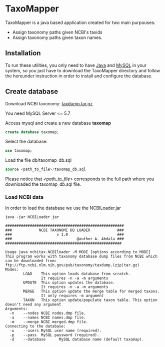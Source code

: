 # TaxoMapper

TaxoMapper is a java based application created for two main purpouses:

* Assign taxonomy paths given NCBI's taxids
* Assign taxonomy paths given taxon names. 


## Installation

To run these utilities, you only need to have [Java](https://www.java.com/en/download/) and [MySQL](https://www.mysql.com/downloads/) in your system, so you just have to download the TaxoMapper directory and follow the hereunder instruction in order to install and configure the database.


## Create database

Download NCBI taxonomy: [taxdump.tar.gz](https://ftp.ncbi.nlm.nih.gov/pub/taxonomy/taxdump.tar.gz)

You need MySQL Server <= 5.7 

Access mysql and create a new database **taxomap**

```sql
create database taxomap;
```
Select the database:
```sql
use taxomap;
```
Load the file db/taxomap_db.sql
```sql
source <path_to_file>/taxomap_db.sql
```
Please notice that *<path_to_file>* corresponds to the full path where you downloaded the taxomap_db.sql file.

### Load NCBI data

In order to load the database we use the NCBILoader.jar 
```
java -jar NCBILoader.jar

#####################################################
###            NCBI TAXONOMI DB LOADER            ###
###                    v 1.0                      ###
###                             @author A. Abdala ###
####################################################

Usage java ncbitax.NCBIloader -M MODE [options according to MODE]
This program works with taxonomy database dump files from NCBI which can be downloaded from:
ftp://ftp.ncbi.nlm.nih.gov/pub/taxonomy/taxdump.(zip|tar.gz)
Modes:
        LOAD    This option loads database from scratch.
                It requires -n -a -m arguments
        UPDATE  This option updates the database.
                It requires -n -a -m arguments
        MERGE   This option update the merge table for merged taxons.
                It only requires -m argument
        TAXON   This option update/populate taxon table. This option doesn't need any argument
Arguments:
  -n    --nodes NCBI nodes.dmp file.
  -a    --names NCBI names.dmp file.
  -m    --merge NCBI merged.dmp file.
Connecting to the database:
  -u    --users MySQL user name (required).
  -p    --pass  MySQL password (required).
  -d    --database      MySQL database name (default taxomap).

```
